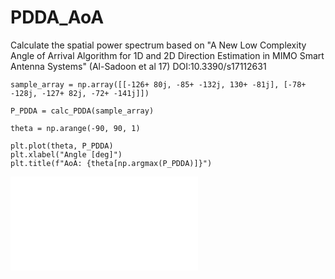 # PDDA_AoA

Calculate the spatial power spectrum based on "A New Low Complexity Angle of Arrival Algorithm for 1D and 2D Direction Estimation in MIMO Smart Antenna Systems" (Al-Sadoon et al 17)
DOI:10.3390/s17112631

```
sample_array = np.array([[-126+ 80j, -85+ -132j, 130+ -81j], [-78+ -128j, -127+ 82j, -72+ -141j]])

P_PDDA = calc_PDDA(sample_array)

theta = np.arange(-90, 90, 1)

plt.plot(theta, P_PDDA)
plt.xlabel("Angle [deg]")
plt.title(f"AoA: {theta[np.argmax(P_PDDA)]}")
```

![img_pdda](img_pdda.img)
